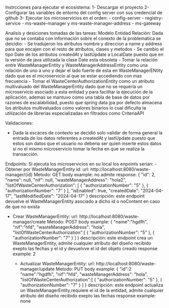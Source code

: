 Instrcciones para ejecutar el ecosistema:
  1- Descargar el proyecto
  2- Configurar las variables de entorno del config server con sus credencial de github
  3- Ejecutar los microservicios en el orden:
      - config-server
      - registry-service
      - ms-waste-manager y ms-waste-manager-address
      - ms-gateway

Analisis y desiciones tomadas de las tareas:
  Modelo Entidad Relación:
    Dada que no se contaba con información sobre el conexto de la problemática se deicidio:
      - Se tradujeron los atributos nombre y direccion a name y address para que encajen con el resto de atributos, clases y metodos
      - Se cambio el tipo Date de los atributos createdAt y lastUpdate a LocalDate puesto que en la versión de java utilizada la
      clase Date esta obsoleta
      - Tomar la relación  entre WasteManagerEntity y WasteManagerAddressEntity como una relación de uno a uno y dejar el lado fuerte de esta
      en WasteManagerENtity dado que es el microservicio al que se estar accediendo con mas frecuencia
      - Tomar el WasteCenterAuthorizationEntity como un atributo multivaluado del WasteManagerEntity dado que no se requería un 
      microservicio asociado a esta entidad y para facilitar la ejecución de la aplicación, ademas se mantuvo como una tabla de
      base de datos por razones de escalabilidad, puesto que spring data jpa por defecto almacena los atributos multivaluados
      como valores binarios lo cual dificulta la utilización de librerías especializadas en filtrados como CriteriaAPI  

Validaciones:
  - Dada la escaces de contexto se decidió solo validar de forma general la entrada de los datos referentes a createdAt y lastUpdate puesto que estos son datos
   que el usuario no deberia ser quien inserte estos datos si no el mismo microservicio tomar la fecha en que se realiza la transacción.


Endpoints:
  Si ejecuta los microservicios en su local los enpoints serían:
   -Obtener por WasteManagerEntity id:
    url: http://localhost:8080/waste-manager/{id}
    Metodo: GET
    body example: no admite
    response: {
        	"id": 2,
        	"name": null,
        	"nif": null,
        	"wasteManagerAddress": "hola2",
        	"listOfWasteCenterAuthorization": [
        		{
        			"authorizationNumber": "5"
        		},
        		{
        			"authorizationNumber": "7"
        		}
        	],
        	"isEnabled": true,
        	"createdDate": "2024-04-17",
        	"lastModifiedDate": "2024-04-17"
        }
    descripción:  este endpoint devuelve el WasteManagerEntity asociado a dicho id o noContent en caso de que no exista
    

  - Crear WasteManagerEntity:
    url: http://localhost:8080/waste-manager/create
    Metodo: POST
    body example: {
          	"name":"hgdfh",
          	"nif":"hfd",
          	"wasteManagerAddress": "hola",
          	"listOfWasteCenterAuthorization":[
          		{
          			"authorizationNumber": "5"
          		},
          		{
          			"authorizationNumber": "7"
          		}
          	]
          }
    descripción:  este endpoint crea un WasteManagerEntity, admite cualquier atributo del diseño recibido exepto las fechas y el id y devuelvve el id
    del objeto creado
    response example: 2

    - Actualizar WasteManagerEntity:
    url: http://localhost:8080/waste-manager/update
    Metodo: PUT
    body example: {
            "id":2
          	"name":"hgdfh",
          	"nif":"hfd",
          	"wasteManagerAddress": "hola",
          	"listOfWasteCenterAuthorization":[
          		{
          			"authorizationNumber": "5"
          		},
          		{
          			"authorizationNumber": "7"
          		}
          	]
          }
    descripción:  este endpoint actualiza un WasteManagerEntity,requiere el id de la entidad, admite cualquier atributo del
    diseño recibido exepto las fechas
    response example: none
  
